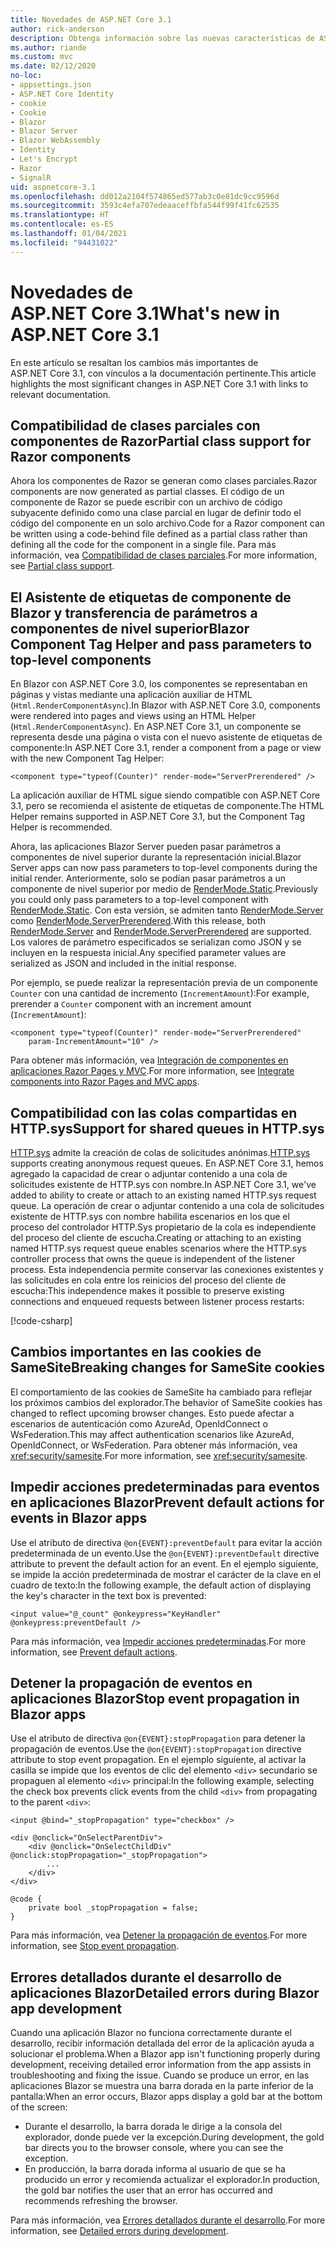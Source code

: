 ```yaml
---
title: Novedades de ASP.NET Core 3.1
author: rick-anderson
description: Obtenga información sobre las nuevas características de ASP.NET Core 3.1.
ms.author: riande
ms.custom: mvc
ms.date: 02/12/2020
no-loc:
- appsettings.json
- ASP.NET Core Identity
- cookie
- Cookie
- Blazor
- Blazor Server
- Blazor WebAssembly
- Identity
- Let's Encrypt
- Razor
- SignalR
uid: aspnetcore-3.1
ms.openlocfilehash: dd012a2104f574865ed577ab3c0e81dc9cc9596d
ms.sourcegitcommit: 3593c4efa707edeaaceffbfa544f99f41fc62535
ms.translationtype: HT
ms.contentlocale: es-ES
ms.lasthandoff: 01/04/2021
ms.locfileid: "94431022"
---
```

# <a name="whats-new-in-aspnet-core-31"></a><span data-ttu-id="e605e-103">Novedades de ASP.NET Core 3.1</span><span class="sxs-lookup"><span data-stu-id="e605e-103">What's new in ASP.NET Core 3.1</span></span>

<span data-ttu-id="e605e-104">En este artículo se resaltan los cambios más importantes de ASP.NET Core 3.1, con vínculos a la documentación pertinente.</span><span class="sxs-lookup"><span data-stu-id="e605e-104">This article highlights the most significant changes in ASP.NET Core 3.1 with links to relevant documentation.</span></span>

## <a name="partial-class-support-for-no-locrazor-components"></a><span data-ttu-id="e605e-105">Compatibilidad de clases parciales con componentes de Razor</span><span class="sxs-lookup"><span data-stu-id="e605e-105">Partial class support for Razor components</span></span>

<span data-ttu-id="e605e-106">Ahora los componentes de Razor se generan como clases parciales.</span><span class="sxs-lookup"><span data-stu-id="e605e-106">Razor components are now generated as partial classes.</span></span> <span data-ttu-id="e605e-107">El código de un componente de Razor se puede escribir con un archivo de código subyacente definido como una clase parcial en lugar de definir todo el código del componente en un solo archivo.</span><span class="sxs-lookup"><span data-stu-id="e605e-107">Code for a Razor component can be written using a code-behind file defined as a partial class rather than defining all the code for the component in a single file.</span></span> <span data-ttu-id="e605e-108">Para más información, vea [Compatibilidad de clases parciales](xref:blazor/components/index#partial-class-support).</span><span class="sxs-lookup"><span data-stu-id="e605e-108">For more information, see [Partial class support](xref:blazor/components/index#partial-class-support).</span></span>

## <a name="no-locblazor-component-tag-helper-and-pass-parameters-to-top-level-components"></a><span data-ttu-id="e605e-109">El Asistente de etiquetas de componente de Blazor y transferencia de parámetros a componentes de nivel superior</span><span class="sxs-lookup"><span data-stu-id="e605e-109">Blazor Component Tag Helper and pass parameters to top-level components</span></span>

<span data-ttu-id="e605e-110">En Blazor con ASP.NET Core 3.0, los componentes se representaban en páginas y vistas mediante una aplicación auxiliar de HTML (`Html.RenderComponentAsync`).</span><span class="sxs-lookup"><span data-stu-id="e605e-110">In Blazor with ASP.NET Core 3.0, components were rendered into pages and views using an HTML Helper (`Html.RenderComponentAsync`).</span></span> <span data-ttu-id="e605e-111">En ASP.NET Core 3.1, un componente se representa desde una página o vista con el nuevo asistente de etiquetas de componente:</span><span class="sxs-lookup"><span data-stu-id="e605e-111">In ASP.NET Core 3.1, render a component from a page or view with the new Component Tag Helper:</span></span>

```cshtml
<component type="typeof(Counter)" render-mode="ServerPrerendered" />
```

<span data-ttu-id="e605e-112">La aplicación auxiliar de HTML sigue siendo compatible con ASP.NET Core 3.1, pero se recomienda el asistente de etiquetas de componente.</span><span class="sxs-lookup"><span data-stu-id="e605e-112">The HTML Helper remains supported in ASP.NET Core 3.1, but the Component Tag Helper is recommended.</span></span>

<span data-ttu-id="e605e-113">Ahora, las aplicaciones Blazor Server pueden pasar parámetros a componentes de nivel superior durante la representación inicial.</span><span class="sxs-lookup"><span data-stu-id="e605e-113">Blazor Server apps can now pass parameters to top-level components during the initial render.</span></span> <span data-ttu-id="e605e-114">Anteriormente, solo se podían pasar parámetros a un componente de nivel superior por medio de [RenderMode.Static](xref:Microsoft.AspNetCore.Mvc.Rendering.RenderMode.Static).</span><span class="sxs-lookup"><span data-stu-id="e605e-114">Previously you could only pass parameters to a top-level component with [RenderMode.Static](xref:Microsoft.AspNetCore.Mvc.Rendering.RenderMode.Static).</span></span> <span data-ttu-id="e605e-115">Con esta versión, se admiten tanto [RenderMode.Server](xref:Microsoft.AspNetCore.Mvc.Rendering.RenderMode.Server) como [RenderMode.ServerPrerendered](xref:Microsoft.AspNetCore.Mvc.Rendering.RenderMode.ServerPrerendered).</span><span class="sxs-lookup"><span data-stu-id="e605e-115">With this release, both [RenderMode.Server](xref:Microsoft.AspNetCore.Mvc.Rendering.RenderMode.Server) and [RenderMode.ServerPrerendered](xref:Microsoft.AspNetCore.Mvc.Rendering.RenderMode.ServerPrerendered) are supported.</span></span> <span data-ttu-id="e605e-116">Los valores de parámetro especificados se serializan como JSON y se incluyen en la respuesta inicial.</span><span class="sxs-lookup"><span data-stu-id="e605e-116">Any specified parameter values are serialized as JSON and included in the initial response.</span></span>

<span data-ttu-id="e605e-117">Por ejemplo, se puede realizar la representación previa de un componente `Counter` con una cantidad de incremento (`IncrementAmount`):</span><span class="sxs-lookup"><span data-stu-id="e605e-117">For example, prerender a `Counter` component with an increment amount (`IncrementAmount`):</span></span>

```cshtml
<component type="typeof(Counter)" render-mode="ServerPrerendered" 
    param-IncrementAmount="10" />
```

<span data-ttu-id="e605e-118">Para obtener más información, vea [Integración de componentes en aplicaciones Razor Pages y MVC](xref:blazor/components/prerendering-and-integration).</span><span class="sxs-lookup"><span data-stu-id="e605e-118">For more information, see [Integrate components into Razor Pages and MVC apps](xref:blazor/components/prerendering-and-integration).</span></span>

## <a name="support-for-shared-queues-in-httpsys"></a><span data-ttu-id="e605e-119">Compatibilidad con las colas compartidas en HTTP.sys</span><span class="sxs-lookup"><span data-stu-id="e605e-119">Support for shared queues in HTTP.sys</span></span>

<span data-ttu-id="e605e-120">[HTTP.sys](xref:fundamentals/servers/httpsys) admite la creación de colas de solicitudes anónimas.</span><span class="sxs-lookup"><span data-stu-id="e605e-120">[HTTP.sys](xref:fundamentals/servers/httpsys) supports creating anonymous request queues.</span></span> <span data-ttu-id="e605e-121">En ASP.NET Core 3.1, hemos agregado la capacidad de crear o adjuntar contenido a una cola de solicitudes existente de HTTP.sys con nombre.</span><span class="sxs-lookup"><span data-stu-id="e605e-121">In ASP.NET Core 3.1, we've added to ability to create or attach to an existing named HTTP.sys request queue.</span></span> <span data-ttu-id="e605e-122">La operación de crear o adjuntar contenido a una cola de solicitudes existente de HTTP.sys con nombre habilita escenarios en los que el proceso del controlador HTTP.Sys propietario de la cola es independiente del proceso del cliente de escucha.</span><span class="sxs-lookup"><span data-stu-id="e605e-122">Creating or attaching to an existing named HTTP.sys request queue enables scenarios where the HTTP.sys controller process that owns the queue is independent of the listener process.</span></span> <span data-ttu-id="e605e-123">Esta independencia permite conservar las conexiones existentes y las solicitudes en cola entre los reinicios del proceso del cliente de escucha:</span><span class="sxs-lookup"><span data-stu-id="e605e-123">This independence makes it possible to preserve existing connections and enqueued requests between listener process restarts:</span></span>

[!code-csharp[](sample/Program.cs?name=snippet)]

## <a name="breaking-changes-for-samesite-no-loccookies"></a><span data-ttu-id="e605e-124">Cambios importantes en las cookies de SameSite</span><span class="sxs-lookup"><span data-stu-id="e605e-124">Breaking changes for SameSite cookies</span></span>

<span data-ttu-id="e605e-125">El comportamiento de las cookies de SameSite ha cambiado para reflejar los próximos cambios del explorador.</span><span class="sxs-lookup"><span data-stu-id="e605e-125">The behavior of SameSite cookies has changed to reflect upcoming browser changes.</span></span> <span data-ttu-id="e605e-126">Esto puede afectar a escenarios de autenticación como AzureAd, OpenIdConnect o WsFederation.</span><span class="sxs-lookup"><span data-stu-id="e605e-126">This may affect authentication scenarios like AzureAd, OpenIdConnect, or WsFederation.</span></span> <span data-ttu-id="e605e-127">Para obtener más información, vea <xref:security/samesite>.</span><span class="sxs-lookup"><span data-stu-id="e605e-127">For more information, see <xref:security/samesite>.</span></span>

## <a name="prevent-default-actions-for-events-in-no-locblazor-apps"></a><span data-ttu-id="e605e-128">Impedir acciones predeterminadas para eventos en aplicaciones Blazor</span><span class="sxs-lookup"><span data-stu-id="e605e-128">Prevent default actions for events in Blazor apps</span></span>

<span data-ttu-id="e605e-129">Use el atributo de directiva `@on{EVENT}:preventDefault` para evitar la acción predeterminada de un evento.</span><span class="sxs-lookup"><span data-stu-id="e605e-129">Use the `@on{EVENT}:preventDefault` directive attribute to prevent the default action for an event.</span></span> <span data-ttu-id="e605e-130">En el ejemplo siguiente, se impide la acción predeterminada de mostrar el carácter de la clave en el cuadro de texto:</span><span class="sxs-lookup"><span data-stu-id="e605e-130">In the following example, the default action of displaying the key's character in the text box is prevented:</span></span>

```razor
<input value="@_count" @onkeypress="KeyHandler" @onkeypress:preventDefault />
```

<span data-ttu-id="e605e-131">Para más información, vea [Impedir acciones predeterminadas](xref:blazor/components/event-handling#prevent-default-actions).</span><span class="sxs-lookup"><span data-stu-id="e605e-131">For more information, see [Prevent default actions](xref:blazor/components/event-handling#prevent-default-actions).</span></span>

## <a name="stop-event-propagation-in-no-locblazor-apps"></a><span data-ttu-id="e605e-132">Detener la propagación de eventos en aplicaciones Blazor</span><span class="sxs-lookup"><span data-stu-id="e605e-132">Stop event propagation in Blazor apps</span></span>

<span data-ttu-id="e605e-133">Use el atributo de directiva `@on{EVENT}:stopPropagation` para detener la propagación de eventos.</span><span class="sxs-lookup"><span data-stu-id="e605e-133">Use the `@on{EVENT}:stopPropagation` directive attribute to stop event propagation.</span></span> <span data-ttu-id="e605e-134">En el ejemplo siguiente, al activar la casilla se impide que los eventos de clic del elemento `<div>` secundario se propaguen al elemento `<div>` principal:</span><span class="sxs-lookup"><span data-stu-id="e605e-134">In the following example, selecting the check box prevents click events from the child `<div>` from propagating to the parent `<div>`:</span></span>

```razor
<input @bind="_stopPropagation" type="checkbox" />

<div @onclick="OnSelectParentDiv">
    <div @onclick="OnSelectChildDiv" @onclick:stopPropagation="_stopPropagation">
        ...
    </div>
</div>

@code {
    private bool _stopPropagation = false;
}
```

<span data-ttu-id="e605e-135">Para más información, vea [Detener la propagación de eventos](xref:blazor/components/event-handling#stop-event-propagation).</span><span class="sxs-lookup"><span data-stu-id="e605e-135">For more information, see [Stop event propagation](xref:blazor/components/event-handling#stop-event-propagation).</span></span>

## <a name="detailed-errors-during-no-locblazor-app-development"></a><span data-ttu-id="e605e-136">Errores detallados durante el desarrollo de aplicaciones Blazor</span><span class="sxs-lookup"><span data-stu-id="e605e-136">Detailed errors during Blazor app development</span></span>

<span data-ttu-id="e605e-137">Cuando una aplicación Blazor no funciona correctamente durante el desarrollo, recibir información detallada del error de la aplicación ayuda a solucionar el problema.</span><span class="sxs-lookup"><span data-stu-id="e605e-137">When a Blazor app isn't functioning properly during development, receiving detailed error information from the app assists in troubleshooting and fixing the issue.</span></span> <span data-ttu-id="e605e-138">Cuando se produce un error, en las aplicaciones Blazor se muestra una barra dorada en la parte inferior de la pantalla:</span><span class="sxs-lookup"><span data-stu-id="e605e-138">When an error occurs, Blazor apps display a gold bar at the bottom of the screen:</span></span>

* <span data-ttu-id="e605e-139">Durante el desarrollo, la barra dorada le dirige a la consola del explorador, donde puede ver la excepción.</span><span class="sxs-lookup"><span data-stu-id="e605e-139">During development, the gold bar directs you to the browser console, where you can see the exception.</span></span>
* <span data-ttu-id="e605e-140">En producción, la barra dorada informa al usuario de que se ha producido un error y recomienda actualizar el explorador.</span><span class="sxs-lookup"><span data-stu-id="e605e-140">In production, the gold bar notifies the user that an error has occurred and recommends refreshing the browser.</span></span>

<span data-ttu-id="e605e-141">Para más información, vea [Errores detallados durante el desarrollo](xref:blazor/fundamentals/handle-errors#detailed-errors-during-development).</span><span class="sxs-lookup"><span data-stu-id="e605e-141">For more information, see [Detailed errors during development](xref:blazor/fundamentals/handle-errors#detailed-errors-during-development).</span></span>
